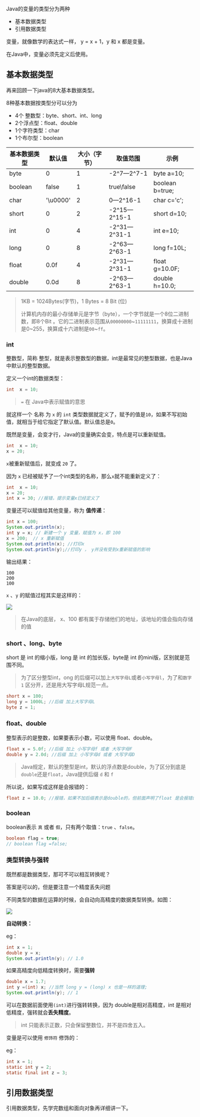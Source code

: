 Java的变量的类型分为两种

- 基本数据类型
- 引用数据类型

变量，就像数学的表达式一样， y = x + 1，y 和 x 都是变量。

在Java中，变量必须先定义后使用。



## 基本数据类型

再来回顾一下java的8大基本数据类型。

8种基本数据按类型分可以分为

- 4个 整数型：byte、short、int、long
- 2个浮点型：float、double
- 1个字符类型：char
- 1个布尔型：boolean

| 基本数据类型 | 默认值   | 大小（字节） | 取值范围     | 示例            |
| ------------ | -------- | ------------ | ------------ | --------------- |
| byte         | 0        | 1            | -2^7—2^7-1   | byte a=10;      |
| boolean      | false    | 1            | true\false   | boolean b=true; |
| char         | '\u0000' | 2            | 0—2^16-1     | char c='c';     |
| short        | 0        | 2            | -2^15—2^15-1 | short d=10;     |
| int          | 0        | 4            | -2^31—2^31-1 | int e=10;       |
| long         | 0        | 8            | -2^63—2^63-1 | long f=10L;     |
| float        | 0.0f     | 4            | -2^31—2^31-1 | float g=10.0F;  |
| double       | 0.0d     | 8            | -2^63—2^63-1 | double h=10.0;  |

> 1KB = 1024Bytes(字节)，1 Bytes = 8 Bit (位)
>
> 计算机内存的最小存储单元是字节（byte），一个字节就是一个8位二进制数，即8个Bit 。它的二进制表示范围从`00000000`~`11111111`，换算成十进制是0~255，换算成十六进制是`00`~`ff`。

### int

整数型，简称 整型，就是表示整数型的数据，int是最常见的整型数据，也是Java中默认的整型数据。

定义一个int的数据类型：

```java
int  x = 10;
```

> `=` 在 Java中表示赋值的意思

就这样一个 名称 为 `x` 的 `int` 类型数据就定义了，赋予的值是`10`，如果不写初始值，就相当于给它指定了默认值。默认值总是`0`。

既然是变量，会变才行，Java的变量确实会变，特点是可以重新赋值。

```java
int  x = 10;
x = 20;
```

`x`被重新赋值后，就变成 `20` 了。

因为 `x` 已经被赋予了一个int类型的名称，那么`x`就不能重新定义了：

```java
int  x = 10;
x = 20;
int x = 30; //报错，提示变量x已经定义了
```

变量还可以赋值给其他变量，称为 **值传递**：

```java
int x = 100;
System.out.println(x);
int y = x; // 新建一个 y 变量，赋值为 x，即 100
x = 200;  // x 重新赋值
System.out.println(x); //打印x
System.out.println(y);//打印y ， y并没有受到x重新赋值的影响
```

输出结果：

```
100
200
100
```

`x` 、`y` 的赋值过程其实是这样的：

![](F:\笔记\docsifyLearnJavaToFindAJob\docs\articles\Java基础\Java基础\picture\image-20210106145934674.png)

> 在Java的底层， x、100 都有属于存储他们的地址，该地址的值会指向存储的值

### short 、long、byte

short 是 int 的缩小版，long 是 int 的加长版，byte是 int 的mini版，区别就是范围不同。

> 为了区分整型int，ong 的后缀可以加上`大写字母L`或者`小写字母l`，为了和`数字1` 区分开，还是用大写字母L规范一点。

```java
short x = 100;
long y = 1000L; //后缀 加上大写字母L
byte z = 1;
```



### float、double

整型表示的是整数，如果要表示小数，可以使用 float、double。

```java
float x = 5.0f; //后缀 加上 小写字母f 或者 大写字母F
double y = 2.0d; //后缀 加上 小写字母d 或者 大写字母D
```

> Java规定，默认的整型是int，默认的浮点数是double，为了区分到底是`double`还是`float`，Java提供后缀 `d` 和 `f`

所以说，如果写成这样是会报错的：

```java
float z = 10.0; //报错，如果不加后缀表示是double的，但前面声明了float 是会报错的
```

### boolean

boolean表示 `真` 或者 `假`，只有两个取值：`true` 、`false`。

```java
boolean flag = true;
// boolean flag =false;
```



### 类型转换与强转

既然都是数据类型，那可不可以相互转换呢？

答案是可以的，但是要注意一个精度丢失问题

不同类型的数据在运算的时候，会自动向高精度的数据类型转换。如图：

![ ](https://blog-1253198264.cos.ap-guangzhou.myqcloud.com/image-20201109140944146.png)

**自动转换：**

eg：

```java
int x = 1;
double y = x;
System.out.println(y); // 1.0
```

如果高精度向低精度转换时，需要**强转**

```java
double x = 1.7;
int y =(int) x; //当然 long y = (long) x 也是一样的道理;
System.out.println(y); // 1
```

可以在数据前面使用`(int)`进行强转转换，因为 double是相对高精度，int 是相对低精度，强转就会**丢失精度**。

> int 只能表示正数，只会保留整数位，并不是四舍五入。



变量是可以使用 `修饰符` 修饰的：

eg：

```java
int x = 1;
static int y = 2;
static final int z = 3;
```



## 引用数据类型

引用数据类型，先学完数组和面向对象再详细讲一下。

